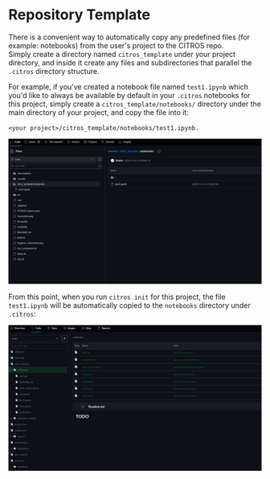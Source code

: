 # Repository Template
There is a convenient way to automatically copy any predefined files (for example: notebooks)
from the user's project to the CITROS repo.  
Simply create a directory named `citros_template` under your project directory, and inside it create any files and subdirectories that parallel the `.citros` directory structure.

For example, if you've created a notebook file named `test1.ipynb` which you'd like to always be available by default in your `.citros` notebooks for this project, simply create a `citros_template/notebooks/` directory under the main directory of your project, and copy the file into it:

    <your project>/citros_template/notebooks/test1.ipynb. 

![Alt text](img/repo1_image.png)

From this point, when you run `citros init` for this project, the file `test1.ipynb` will be automatically copied to the `notebooks` directory
under `.citros`:

![Alt text](img/repo2_image.png)


